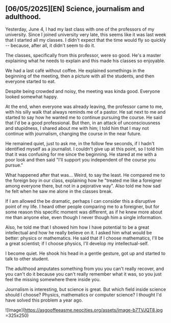 
## [06/05/2025][EN] Science, journalism and adulthood.

Yesterday, June 4, I had my last class with one of the professors of my university.
Since I joined university very late, this seems like it was last week that I started
all my classes. I didn't expect that the time would fly so quickly -- because, after all,
it didn't seem to do it.

The classes, specifically from this professor, were so good. He's a master explaining what he
needs to explain and this made his classes so enjoyable.

We had a last café without coffee. He explained somethings in the beginning of the meeting, then
a picture with all the students, and then everyone started to eat.

Despite being crowded and noisy, the meeting was kinda good. Everyone looked somewhat happy.

At the end, when everyone was already leaving, the professor came to me, with his silly walk that
always reminds me of a pastor. He sat next to me and started to say how he wanted me to continue
pursuing the course. He said that I'd be a good professional. But then, in an attack of unconsciousness
and stupidness, I shared about me with him; I told him that I may not continue with journalism, changing
the course in the near future.

He remained quiet, just to ask me, in the follow few seconds, if I hadn't identified myself as a journalist.
I couldn't give up at this point, so I told him that it was confusing for me since the beginning. He stared
at me with a poor look and then said "I'll support you independent of the course you pursue."

What happened after that was... Weird, to say the least. He compared me to the foreign boy in our class,
explaining how he "treated me like a foreigner among everyone there, but not in a pejorative way". Also
told me how sad he felt when he saw me alone in the classes break.

If I am allowed the be dramatic, perhaps I can consider this a disruptive point of my life. I heard other
people comparing me to a foreigner, but for some reason this specific moment was different, as if he knew
more about me than anyone else, even though I never though him a single information.

Also, he told me that I showed him how I have potential to be a great intellectual and how he really believe
on it. I asked him what would be better: physics or mathematics. He said that if I choose mathematics, I'll
be a great scientist; if I choose physics, I'll develop my intellectual-self.

I become quiet. He shook his head in a gentle gesture, got up and started to talk to other student.

The adulthood amputates something from you you can't really recover, and you can't do it because you can't
really remember what it was, so you just feel the missing somewhere there inside you.

Journalism is interesting, but science is great. But which field inside science should I choose? Physics,
mathematics or computer science? I thought I'd have solved this problem a year ago.

![Image](https://asgooffeeasme.neocities.org/assets/image-b7TVJQT8.jpg =325x250)
